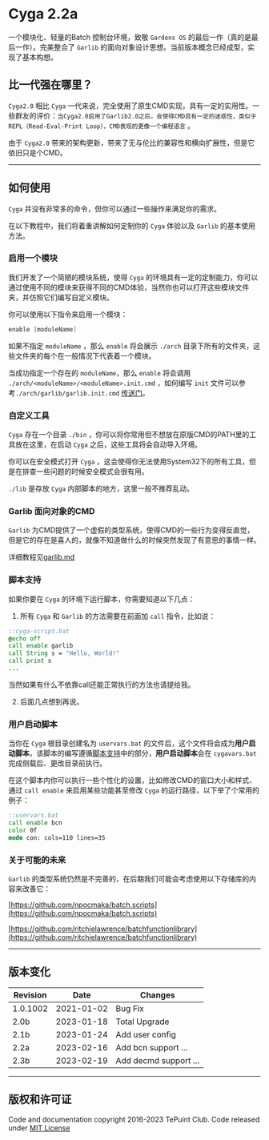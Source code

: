 # Cyga 2.2a

一个模块化、轻量的Batch 控制台环境，致敬 `Gardens OS` 的最后一作（真的是最后一作）。完美整合了 `Garlib` 的面向对象设计思想。当前版本概念已经成型，实现了基本构想。

## 比一代强在哪里？

`Cyga2.0` 相比 `Cyga` 一代来说，完全使用了原生CMD实现，具有一定的实用性。一些群友的评价：`当Cyga2.0启用了Garlib2.0之后，会使得CMD具有一定的迷惑性，类似于REPL（Read-Eval-Print Loop），CMD表现的更像一个编程语言` 。

由于 `Cyga2.0` 带来的架构更新，带来了无与伦比的兼容性和横向扩展性，但是它依旧只是个CMD。

-----

## 如何使用

`Cyga` 并没有非常多的命令，但你可以通过一些操作来满足你的需求。

在以下教程中，我们将着重讲解如何定制你的 `Cyga` 体验以及 `Garlib` 的基本使用方法。

### 启用一个模块

我们开发了一个简陋的模块系统，使得 `Cyga` 的环境具有一定的定制能力，你可以通过使用不同的模块来获得不同的CMD体验，当然你也可以打开这些模块文件夹，并仿照它们编写自定义模块。

你可以使用以下指令来启用一个模块：

```s
enable [moduleName]
```

如果不指定 `moduleName` ，那么 `enable` 将会展示 `./arch` 目录下所有的文件夹，这些文件夹的每个在一般情况下代表着一个模块。

当成功指定一个存在的 `moduleName`，那么 `enable` 将会调用 `./arch/<moduleName>/<moduleName>.init.cmd` ，如何编写 `init` 文件可以参考`./arch/garlib/garlib.init.cmd` [传送门](https://github.com/AyalaKaguya/Cyga/blob/main/arch/garlib/garlib.init.cmd)。

### 自定义工具

`Cyga` 存在一个目录 `./bin` ，你可以将你常用但不想放在原版CMD的PATH里的工具放在这里，在启动 `Cyga` 之后，这些工具将会自动导入环境。

你可以在安全模式打开 `Cyga` ，这会使得你无法使用System32下的所有工具，但是在排查一些问题的时候安全模式会很有用。

`./lib` 是存放 `Cyga` 内部脚本的地方，这里一般不推荐乱动。

### Garlib 面向对象的CMD

`Garlib` 为CMD提供了一个虚假的类型系统，使得CMD的一些行为变得反直觉，但是它的存在是喜人的，就像不知道做什么的时候突然发现了有意思的事情一样。

详细教程见[garlib.md](garlib.md)

### 脚本支持

如果你要在 `Cyga` 的环境下运行脚本，你需要知道以下几点：

1. 所有 `Cyga` 和 `Garlib` 的方法需要在前面加 `call` 指令，比如说：

```bat
::cyga-script.bat
@echo off
call enable garlib
call String s = "Hello, World!"
call print s
...
```

当然如果有什么不依靠call还能正常执行的方法也请提给我。

2. 后面几点想到再说。

### 用户启动脚本

当你在 `Cyga` 根目录创建名为 `uservars.bat` 的文件后，这个文件将会成为**用户启动脚本**，该脚本的编写遵循[脚本支持](#脚本支持)中的部分，**用户启动脚本**会在 `cygavars.bat` 完成侧载后、更改目录前执行。

在这个脚本内你可以执行一些个性化的设置，比如修改CMD的窗口大小和样式、通过 `call enable` 来启用某些功能甚至修改 `Cyga` 的运行路径，以下举了个常用的例子：

```bat
::uservars.bat
call enable bcn
color 0f
mode con: cols=110 lines=35
```

### 关于可能的未来

`Garlib` 的类型系统仍然是不完善的，在后期我们可能会考虑使用以下存储库的内容来改善它：

[https://github.com/npocmaka/batch.scripts](https://github.com/npocmaka/batch.scripts)

[https://github.com/ritchielawrence/batchfunctionlibrary](https://github.com/ritchielawrence/batchfunctionlibrary)

-----

## 版本变化

Revision | Date | Changes
---|---|---
1.0.1002 | 2021-01-02 | Bug Fix
2.0b | 2023-01-18 | Total Upgrade
2.1b | 2023-01-24 | Add user config
2.2a | 2023-02-16 | Add bcn support ...
2.3b | 2023-02-19 | Add decmd support ...

-----

## 版权和许可证

Code and documentation copyright 2016-2023 TePuint Club. Code released under [MIT License](https://github.com/AyalaKaguya/Cyga/blob/main/LICENSE)
